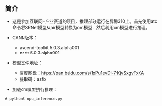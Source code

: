 ##  简介

- 这是参加互联网+产业赛道的项目，推理部分运行在昇腾310上。首先使用atc命令将SRNet模型从air模型转换为om模型，然后利用om模型进行推理。

- CANN版本：

    - ascend-toolkit 5.0.3.alpha001
    - nnrt: 5.0.3.alpha001

- 模型文件地址：

    - 百度网盘：https://pan.baidu.com/s/1pPu1evDi-7rKjvSxgvTxKA
    - 提取码：asfb


- 加载om模型执行推理：

```
# python3 npu_inference.py
```